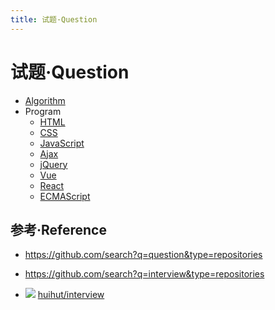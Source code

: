 ```yaml
---
title: 试题·Question
---
```


# 试题·Question

- [Algorithm](./../algorithm/question.md)
- Program
  - [HTML](./../program/html/question.md)
  - [CSS](./../program/css/question.md)
  - [JavaScript](./../program/javascript/question.md)
  - [Ajax](./../program/html.ajax/question.md)
  - [jQuery](./../program/html.jquery//question.md)
  - [Vue](./../program/node.vue/question.md)
  - [React](./../program/node.react/question.md)
  - [ECMAScript](./../program/ecmascript/question.md)

## 参考·Reference

- https://github.com/search?q=question&type=repositories
- https://github.com/search?q=interview&type=repositories

- ![](https://img.shields.io/github/stars/huihut/interview) [huihut/interview](https://github.com/huihut/interview)

